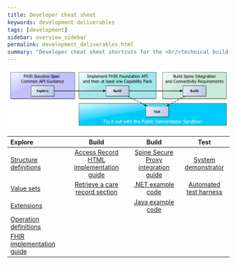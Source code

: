 ```yaml
---
title: Developer cheat sheet
keywords: development deliverables
tags: [development]
sidebar: overview_sidebar
permalink: development_deliverables.html
summary: "Developer cheat sheet shortcuts for the <br/>technical build of GP Connect APIs."
---
```


![Development Flow](images/development/development_flow.png)

| Explore | Build | Build | Test |
| :------ | :---: | :---: | :--: |
| [Structure definitions](https://fhir.nhs.uk/StructureDefinition) | [Access Record HTML implementation guide](accessrecord.html) | [Spine Secure Proxy integration guide](integration_spine_secure_proxy.html) | [System demonstrator](system_demonstrator.html) |
| [Value sets](https://fhir.nhs.uk/ValueSet) | [Retrieve a care record section](accessrecord_use_case_retrieve_a_care_record_section.html)  | [.NET example code](https://github.com/nhsconnect/gpconnect-dotnet-examples/)| [Automated test harness](https://github.com/nhsconnect/gpconnect-provider-testing/) |
| [Extensions](https://fhir.nhs.uk/Extensions) |  |  [Java example code](https://github.com/nhsconnect/gpconnect-java-examples/) |
| [Operation definitions](https://fhir.nhs.uk/OperationDefinition) | | |
| [FHIR implementation guide](development_fhir_api_guidance.html) | | |